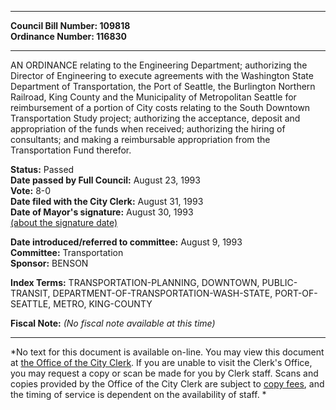 * * * * *  
  
**Council Bill Number: [](#h0)[](#h2)109818**   
**Ordinance Number: 116830**  
  
* * * * *  
  
AN ORDINANCE relating to the Engineering Department; authorizing the Director of Engineering to execute agreements with the Washington State Department of Transportation, the Port of Seattle, the Burlington Northern Railroad, King County and the Municipality of Metropolitan Seattle for reimbursement of a portion of City costs relating to the South Downtown Transportation Study project; authorizing the acceptance, deposit and appropriation of the funds when received; authorizing the hiring of consultants; and making a reimbursable appropriation from the Transportation Fund therefor.  
  
**Status:** Passed   
**Date passed by Full Council:** August 23, 1993   
**Vote:** 8-0   
**Date filed with the City Clerk:** August 31, 1993   
**Date of Mayor's signature:** August 30, 1993   
[(about the signature date)](/~public/approvaldate.htm)   
  
  
**Date introduced/referred to committee:** August 9, 1993   
**Committee:** Transportation   
**Sponsor:** BENSON   
  
**Index Terms:** TRANSPORTATION-PLANNING, DOWNTOWN, PUBLIC-TRANSIT, DEPARTMENT-OF-TRANSPORTATION-WASH-STATE, PORT-OF-SEATTLE, METRO, KING-COUNTY  
  
**Fiscal Note:** *(No fiscal note available at this time)*  
  
* * * * *  
  
*No text for this document is available on-line. You may view this document at [the Office of the City Clerk](http://www.seattle.gov/leg/clerk/contactUs.htm). If you are unable to visit the Clerk's Office, you may request a copy or scan be made for you by Clerk staff. Scans and copies provided by the Office of the City Clerk are subject to [copy fees](http://clerk.seattle.gov/~public/clerkfees.htm), and the timing of service is dependent on the availability of staff. *  
  
  
